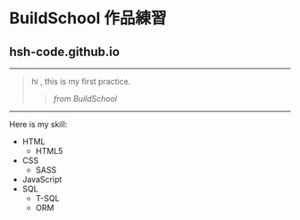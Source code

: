 # BuildSchool 作品練習 
## hsh-code.github.io
***
> hi , this is my first practice.
>> _from BuildSchool_
---
Here is my skill:
* HTML
  * HTML5
* CSS
  * SASS
* JavaScript
* SQL
  * T-SQL
  * ORM
